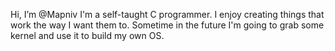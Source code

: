 Hi, I’m @Mapniv
I'm a self-taught C programmer. I enjoy creating things that work the way I want them to.
Sometime in the future I'm going to grab some kernel and use it to build my own OS.

<!---
Mapniv/Mapniv is a ✨ special ✨ repository because its `README.md` (this file) appears on your GitHub profile.
You can click the Preview link to take a look at your changes.
--->
